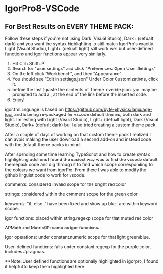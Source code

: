 # IgorPro8-VSCode

## For Best Results on EVERY THEME PACK:
Follow these steps if you're not using Dark (Visual Studio), Dark+ (defualt dark) and you want the syntax highlighting to still match IgorPro's exactly. Light (Visual Studio), Light+ (defualt light) still work well but user-defined functions and igor functions appear very similarly.

1. Hit Ctrl+Shift+P
2. Search for "user settings" and click "Preferences: Open User Settings"
3. On the left click "Workbench", and then "Appearance".
4. You should see "Edit in settings.json" Under Color Customizations, click it.
5. before the last } paste the contents of Theme_overide.json. you may be prompted to add a , at the end of the line before the inserted code.
6. Enjoy!


igor.tmLanguage is based on https://github.com/byte-physics/language-igor and is being re-packaged for vscode default themes, both dark and light. Im testing with Light (Visual Studio), Light+ (defualt light), Dark (Visual Studio), Dark+ (defualt dark) but I also tried creating a custom theme pack.

After a couple of days of working on that custom theme pack I realized I can avoid making the user download a second add-on and instead code with the default theme packs in mind. 

After spending some time learning TypeScript and how to create syntax highlighting add-ons I found the easiest way was to find the vscode default themepack code and dig through it to find which scope corresponding to the colours we want from igorPro. From there I was able to modify the github linguist code to work for vscode. 

comments:  considered invalid scope for the bright red color

strings: considered within the comment scope for the green color

keywords: "if, else.." have been fixed and show up blue. are within keyword scope.

igor functions: placed within string.regexp scope for that muted red color

APMath and MatrixOP: same as igor functions.

Igor operations: under constant.numeric scope for that light green/blue.

User-defined functions: falls under constant.regexp for the purple color, includes #pragmas. 

**Note: User defined functions are optionally highlighted in igorpro, I found it helpful to keep them highlighted here.





